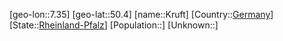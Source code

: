 ﻿---
location: [50.4,7.35]
type: City
tags:
- geo/City


SpocWebEntityId: 31668
isDeleted: false
confidential: public

---
[geo-lon::7.35]
[geo-lat::50.4]
[name::Kruft]
[Country::[Germany](geo/Continent/Europe/Germany.md)]
[State::[Rheinland-Pfalz](geo/Continent/Europe/Germany/Rheinland-Pfalz.md)]
[Population::]
[Unknown::]

